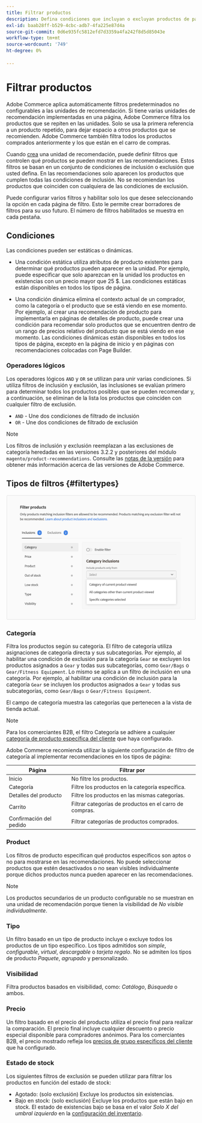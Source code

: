 ```yaml
---
title: Filtrar productos
description: Defina condiciones que incluyan o excluyan productos de para que se utilicen como recomendaciones.
exl-id: baab28ff-b529-4cbc-adb7-4fa225e87d4a
source-git-commit: 0d6e935fc5812efd7d3359a4fa242f8d5d85043e
workflow-type: tm+mt
source-wordcount: '749'
ht-degree: 0%

---
```


# Filtrar productos

Adobe Commerce aplica automáticamente filtros predeterminados no configurables a las unidades de recomendación. Si tiene varias unidades de recomendación implementadas en una página, Adobe Commerce filtra los productos que se repiten en las unidades. Solo se usa la primera referencia a un producto repetido, para dejar espacio a otros productos que se recomienden. Adobe Commerce también filtra todos los productos comprados anteriormente y los que están en el carro de compras.

Cuando [crea](create.md) una unidad de recomendación, puede definir filtros que controlen qué productos se pueden mostrar en las recomendaciones. Estos filtros se basan en un conjunto de condiciones de inclusión o exclusión que usted defina. En las recomendaciones solo aparecen los productos que cumplen todas las condiciones de inclusión. No se recomiendan los productos que coinciden con cualquiera de las condiciones de exclusión.

Puede configurar varios filtros y habilitar solo los que desee seleccionando la opción en cada página de filtro. Esto le permite crear borradores de filtros para su uso futuro. El número de filtros habilitados se muestra en cada pestaña.

## Condiciones

Las condiciones pueden ser estáticas o dinámicas.

- Una condición estática utiliza atributos de producto existentes para determinar qué productos pueden aparecer en la unidad. Por ejemplo, puede especificar que solo aparezcan en la unidad los productos en existencias con un precio mayor que 25 $. Las condiciones estáticas están disponibles en todos los tipos de página.

- Una condición dinámica elimina el contexto actual de un comprador, como la categoría o el producto que se está viendo en ese momento. Por ejemplo, al crear una recomendación de producto para implementarla en páginas de detalles de producto, puede crear una condición para recomendar solo productos que se encuentren dentro de un rango de precios relativo del producto que se está viendo en ese momento. Las condiciones dinámicas están disponibles en todos los tipos de página, excepto en la página de inicio y en páginas con recomendaciones colocadas con Page Builder.

### Operadores lógicos

Los operadores lógicos `AND` y `OR` se utilizan para unir varias condiciones. Si utiliza filtros de inclusión y exclusión, las inclusiones se evalúan primero para determinar todos los productos posibles que se pueden recomendar y, a continuación, se eliminan de la lista los productos que coinciden con cualquier filtro de exclusión.

- `AND` - Une dos condiciones de filtrado de inclusión
- `OR` - Une dos condiciones de filtrado de exclusión

>[!NOTE]
>
> Los filtros de inclusión y exclusión reemplazan a las exclusiones de categoría heredadas en las versiones 3.2.2 y posteriores del módulo `magento/product-recommendations`. Consulte las [notas de la versión](release-notes.md) para obtener más información acerca de las versiones de Adobe Commerce.

## Tipos de filtros {#filtertypes}

![Filtros](assets/rec-conditions.png)

### Categoría

Filtra los productos según su categoría. El filtro de categoría utiliza asignaciones de categoría directa y sus subcategorías. Por ejemplo, al habilitar una condición de exclusión para la categoría `Gear` se excluyen los productos asignados a `Gear` y todas sus subcategorías, como `Gear/Bags` o `Gear/Fitness Equipment`. Lo mismo se aplica a un filtro de inclusión en una categoría. Por ejemplo, al habilitar una condición de inclusión para la categoría `Gear` se incluyen los productos asignados a `Gear` y todas sus subcategorías, como `Gear/Bags` o `Gear/Fitness Equipment`.

El campo de categoría muestra las categorías que pertenecen a la vista de tienda actual.

>[!NOTE]
>
>Para los comerciantes B2B, el filtro Categoría se adhiere a cualquier [categoría de producto específica del cliente](https://experienceleague.adobe.com/docs/commerce-admin/catalog/categories/category-permissions.html) que haya configurado.

Adobe Commerce recomienda utilizar la siguiente configuración de filtro de categoría al implementar recomendaciones en los tipos de página:

| Página | Filtrar por |
|---|---|
| Inicio | No filtre los productos. |
| Categoría | Filtre los productos en la categoría específica. |
| Detalles del producto | Filtre los productos en las mismas categorías. |
| Carrito | Filtrar categorías de productos en el carro de compras. |
| Confirmación del pedido | Filtrar categorías de productos comprados. |

### Product

Los filtros de producto especifican qué productos específicos son aptos o no para mostrarse en las recomendaciones. No puede seleccionar productos que estén desactivados o no sean visibles individualmente porque dichos productos nunca pueden aparecer en las recomendaciones.

>[!NOTE]
>
>Los productos secundarios de un producto configurable no se muestran en una unidad de recomendación porque tienen la visibilidad de _No visible individualmente_.

### Tipo

Un filtro basado en un tipo de producto incluye o excluye todos los productos de un tipo específico. Los tipos admitidos son _simple_, _configurable_, _virtual_, _descargable_ o _tarjeta regalo_. No se admiten los tipos de producto _Paquete_, _agrupado_ y personalizado.

### Visibilidad

Filtra productos basados en visibilidad, como: _Catálogo_, _Búsqueda_ o ambos.

### Precio

Un filtro basado en el precio del producto utiliza el precio final para realizar la comparación. El precio final incluye cualquier descuento o precio especial disponible para compradores anónimos. Para los comerciantes B2B, el precio mostrado refleja los [precios de grupo específicos del cliente](https://experienceleague.adobe.com/docs/commerce-admin/catalog/products/pricing/pricing-advanced.html) que ha configurado.

### Estado de stock

Los siguientes filtros de exclusión se pueden utilizar para filtrar los productos en función del estado de stock:

- Agotado: (solo exclusión) Excluye los productos sin existencias.
- Bajo en stock: (solo exclusión) Excluye los productos que están bajo en stock. El estado de existencias bajo se basa en el valor _Solo X del umbral izquierdo_ en la [configuración del inventario](https://experienceleague.adobe.com/docs/commerce-admin/config/catalog/inventory.html).
